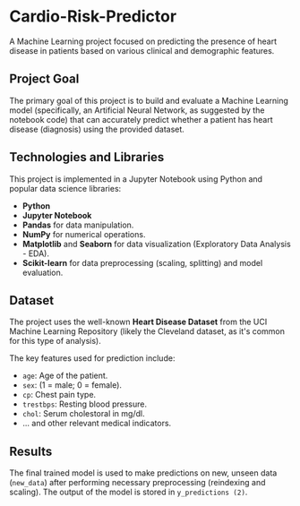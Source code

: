# Cardio-Risk-Predictor

A Machine Learning project focused on predicting the presence of heart disease in patients based on various clinical and demographic features.

## Project Goal

The primary goal of this project is to build and evaluate a Machine Learning model (specifically, an Artificial Neural Network, as suggested by the notebook code) that can accurately predict whether a patient has heart disease (diagnosis) using the provided dataset.

## Technologies and Libraries

This project is implemented in a Jupyter Notebook using Python and popular data science libraries:

* **Python**
* **Jupyter Notebook**
* **Pandas** for data manipulation.
* **NumPy** for numerical operations.
* **Matplotlib** and **Seaborn** for data visualization (Exploratory Data Analysis - EDA).
* **Scikit-learn** for data preprocessing (scaling, splitting) and model evaluation.

## Dataset

The project uses the well-known **Heart Disease Dataset** from the UCI Machine Learning Repository (likely the Cleveland dataset, as it's common for this type of analysis).

The key features used for prediction include:
* `age`: Age of the patient.
* `sex`: (1 = male; 0 = female).
* `cp`: Chest pain type.
* `trestbps`: Resting blood pressure.
* `chol`: Serum cholestoral in mg/dl.
* ... and other relevant medical indicators.

## Results

The final trained model is used to make predictions on new, unseen data (`new_data`) after performing necessary preprocessing (reindexing and scaling). The output of the model is stored in `y_predictions (2)`. 
